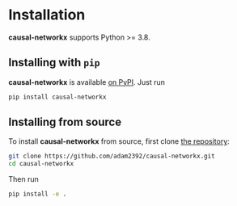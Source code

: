 Installation
============

**causal-networkx** supports Python >= 3.8.

## Installing with `pip`

**causal-networkx** is available [on PyPI](https://pypi.org/project/causal-networkx/). Just run

```bash
pip install causal-networkx
```

## Installing from source

To install **causal-networkx** from source, first clone [the repository](https://github.com/adam2392/causal-networkx):

```bash
git clone https://github.com/adam2392/causal-networkx.git
cd causal-networkx
```

Then run

```bash
pip install -e .
```
